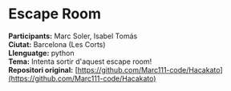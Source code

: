 # Escape Room

**Participants:** Marc Soler, Isabel Tomás  
**Ciutat:** Barcelona (Les Corts)  
**Llenguatge:** python  
**Tema:** Intenta sortir d'aquest escape room!  
**Repositori original:** [https://github.com/Marc111-code/Hacakato](https://github.com/Marc111-code/Hacakato)
